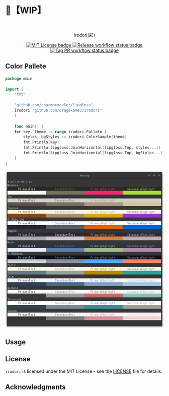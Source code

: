 # 🚧【WIP】

<br>
<p align="center">
irodori(彩)
</p>

<p align="center">
<a href="https://opensource.org/licenses/MIT">
<img src="https://img.shields.io/badge/License-MIT-yellow.svg" alt="MIT License badge">
</a>
<a href="https://pkg.go.dev/github.com/orangekame3/irodori">
<img src="https://github.com/orangekame3/irodori/actions/workflows/release.yml/badge.svg" alt="Release workflow status badge">
</a>
<a href="https://github.com/orangekame3/irodori/actions/workflows/tagpr.yml">
<img src="https://github.com/orangekame3/irodori/actions/workflows/tagpr.yml/badge.svg" alt="Tag PR workflow status badge">
</a>
</p>

## Color Pallete

```go
package main

import (
    "fmt"

    "github.com/charmbracelet/lipgloss"
    irodori "github.com/oragekame3/irodori"
    )

    func main() {
    for key, theme := range irodori.Pallete {
        styles, bgStyles := irodori.ColorSample(theme)
        fmt.Println(key)
        fmt.Println(lipgloss.JoinHorizontal(lipgloss.Top, styles...))
        fmt.Println(lipgloss.JoinHorizontal(lipgloss.Top, bgStyles...))
    }
}
```

<p align="center">
<img src="img/sample.png" alt="Viewer of Diff" height="500"/>
</p>

## Usage

## License

`irodori` is licensed under the MIT License - see the [LICENSE](./LICENSE) file for details.

## Acknowledgments
